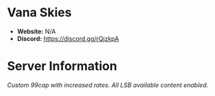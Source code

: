 # Vana Skies

  - **Website:** N/A
  - **Discord:** https://discord.gg/rQjzkpA

# Server Information

_Custom 99cap with increased rates. All LSB available content enabled._
